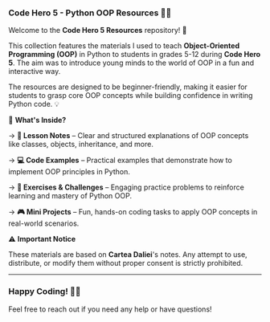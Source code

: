 ### Code Hero 5 - Python OOP Resources 🐍🚀

Welcome to the **Code Hero 5 Resources** repository! 🎉

This collection features the materials I used to teach **Object-Oriented Programming (OOP)** in Python to students in grades 5-12 during **Code Hero 5**. The aim was to introduce young minds to the world of OOP in a fun and interactive way.

The resources are designed to be beginner-friendly, making it easier for students to grasp core OOP concepts while building confidence in writing Python code. 💡

📂 **What's Inside?**

  -> **📜 Lesson Notes** – Clear and structured explanations of OOP concepts like classes, objects, inheritance, and more.

  -> **💻 Code Examples** – Practical examples that demonstrate how to implement OOP principles in Python.

  -> **📝 Exercises & Challenges** – Engaging practice problems to reinforce learning and mastery of Python OOP.

  -> **🎮 Mini Projects** – Fun, hands-on coding tasks to apply OOP concepts in real-world scenarios.

⚠️ **Important Notice**

These materials are based on **Cartea Daliei**'s notes. Any attempt to use, distribute, or modify them without proper consent is strictly prohibited.

---

### **Happy Coding!** 🎯✨

Feel free to reach out if you need any help or have questions!
